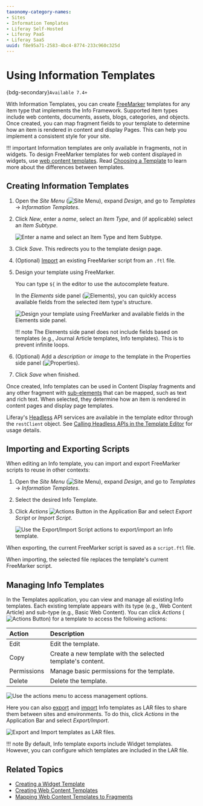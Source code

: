 ```yaml
---
taxonomy-category-names:
- Sites
- Information Templates
- Liferay Self-Hosted
- Liferay PaaS
- Liferay SaaS
uuid: f8e95a71-2583-4bc4-8774-233c960c325d
---
```


# Using Information Templates

{bdg-secondary}`Available 7.4+`

With Information Templates, you can create [FreeMarker](https://freemarker.apache.org/) templates for any item type that implements the Info Framework. Supported item types include web contents, documents, assets, blogs, categories, and objects. Once created, you can map fragment fields to your template to determine how an item is rendered in content and display Pages. This can help you implement a consistent style for your site.

!!! important
    Information templates are only available in fragments, not in widgets. To design FreeMarker templates for web content displayed in widgets, use [web content templates](../../content-authoring-and-management/web-content/web-content-templates/creating-web-content-templates.md). Read [Choosing a Template](../../content-authoring-and-management/web-content/web-content-templates/creating-web-content-templates.md#choosing-a-template) to learn more about the differences between templates.

## Creating Information Templates

1. Open the *Site Menu* (![Site Menu](../../images/icon-product-menu.png)), expand *Design*, and go to *Templates* &rarr; *Information Templates*.

1. Click *New*, enter a *name*, select an *Item Type*, and (if applicable) select an *Item Subtype*.

   ![Enter a name and select an Item Type and Item Subtype.](./using-information-templates/images/01.png)

1. Click *Save*. This redirects you to the template design page.

1. (Optional) [Import](#importing-and-exporting-scripts) an existing FreeMarker script from an `.ftl` file.

1. Design your template using FreeMarker.

   You can type `${` in the editor to use the autocomplete feature.

   In the *Elements* side panel (![Elements](../../images/icon-list-ul.png)), you can quickly access available fields from the selected item type's structure.

   ![Design your template using FreeMarker and available fields in the Elements side panel.](./using-information-templates/images/02.png)

   !!! note
       The Elements side panel does not include fields based on templates (e.g., Journal Article templates, Info templates). This is to prevent infinite loops.

1. (Optional) Add a *description* or *image* to the template in the Properties side panel (![Properties](../../images/icon-cog3.png)).

1. Click *Save* when finished.

Once created, Info templates can be used in Content Display fragments and any other fragment with [sub-elements](../creating-pages/page-fragments-and-widgets/using-fragments/configuring-fragments/fragment-sub-elements-reference.md) that can be mapped, such as text and rich text. When selected, they determine how an item is rendered in content pages and display page templates.

Liferay's [Headless](../../headless-delivery/using-liferay-as-a-headless-platform.md) API services are available in the template editor through the `restClient` object. See [Calling Headless APIs in the Template Editor](../creating-pages/page-fragments-and-widgets/using-widgets/styling-widgets/creating-a-widget-template.md#calling-headless-apis-in-the-template-editor) for usage details.

## Importing and Exporting Scripts

When editing an Info template, you can import and export FreeMarker scripts to reuse in other contexts:

1. Open the *Site Menu* (![Site Menu](../../images/icon-product-menu.png)), expand *Design*, and go to *Templates* &rarr; *Information Templates*.

1. Select the desired Info Template.

1. Click *Actions* ![Actions Button](../../images/icon-actions.png) in the Application Bar and select *Export Script* or *Import Script*.

   ![Use the Export/Import Script actions to export/import an Info template.](./using-information-templates/images/03.png)

When exporting, the current FreeMarker script is saved as a `script.ftl` file.

When importing, the selected file replaces the template's current FreeMarker script.

## Managing Info Templates

In the Templates application, you can view and manage all existing Info templates. Each existing template appears with its type (e.g., Web Content Article) and sub-type (e.g., Basic Web Content). You can click *Actions* (![Actions Button](../../images/icon-actions.png)) for a template to access the following actions:

| Action      | Description                                                 |
|:------------|:------------------------------------------------------------|
| Edit        | Edit the template.                                          |
| Copy        | Create a new template with the selected template's content. |
| Permissions | Manage basic permissions for the template.                  |
| Delete      | Delete the template.                                        |

![Use the actions menu to access management options.](./using-information-templates/images/04.png)

Here you can also [export](#exporting-templates) and [import](#importing-templates) Info templates as LAR files to share them between sites and environments. To do this, click *Actions* in the Application Bar and select *Export/Import*.

![Export and Import templates as LAR files.](./using-information-templates/images/05.png)

!!! note
    By default, Info template exports include Widget templates. However, you can configure which templates are included in the LAR file.

## Related Topics

- [Creating a Widget Template](../creating-pages/page-fragments-and-widgets/using-widgets/styling-widgets/creating-a-widget-template.md)
- [Creating Web Content Templates](../../content-authoring-and-management/web-content/web-content-templates/creating-web-content-templates.md)
- [Mapping Web Content Templates to Fragments](../../content-authoring-and-management/web-content/web-content-templates/mapping-web-content-templates-to-fragments.md)
